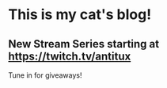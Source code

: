# This is my cat's blog!

## New Stream Series starting at https://twitch.tv/antitux 

Tune in for giveaways!
